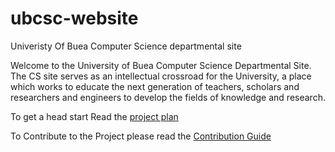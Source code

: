 # ubcsc-website
Univeristy Of Buea Computer Science departmental site


Welcome to the University of Buea Computer Science Departmental Site. The CS site serves
as an intellectual crossroad for the University, a place which works to educate the next
generation of teachers, scholars and researchers and engineers to develop the fields of
knowledge and research.

To get a head start Read the [project plan](https://github.com/ubcsc/ubcsc-website/wiki/Poject-proposal)

To Contribute to the Project please read the [Contribution Guide](https:#)
